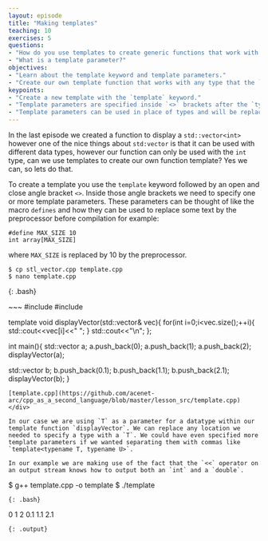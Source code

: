 ```yaml
---
layout: episode
title: "Making templates"
teaching: 10
exercises: 5
questions:
- "How do you use templates to create generic functions that work with any type?"
- "What is a template parameter?"
objectives:
- "Learn about the template keyword and template parameters."
- "Create our own template function that works with any type that the `<<` operator is overloaded to support."
keypoints:
- "Create a new template with the `template` keyword."
- "Template parameters are specified inside `<>` brackets after the `typename` keyword."
- "Template parameters can be used in place of types and will be replace with actual types as needed at compile time."
---
```

In the last episode we created a function to display a `std::vector<int>` however one of the nice things about `std:vector` is that it can be used with different data types, however our function can only be used with the `int` type, can we use templates to create our own function template? Yes we can, so lets do that.

To create a template you use the `template` keyword followed by an open and close angle bracket `<>`. Inside those angle brackets we need to specify one or more template parameters. These parameters can be thought of like the macro `defines` and how they can be used to replace some text by the preprocessor before compilation for example:
~~~
#define MAX_SIZE 10
int array[MAX_SIZE]
~~~
where `MAX_SIZE` is replaced by 10 by the preprocessor.

~~~
$ cp stl_vector.cpp template.cpp
$ nano template.cpp
~~~
{: .bash}

<div class="gitfile" markdown="1">
~~~
#include <iostream>
#include <vector>

template <typename T>
void displayVector(std::vector<T>& vec){
  for(int i=0;i<vec.size();++i){
    std::cout<<vec[i]<<" ";
  }
  std::cout<<"\n";
};

int main(){
  std::vector<int> a;
  a.push_back(0);
  a.push_back(1);
  a.push_back(2);
  displayVector(a);
  
  std::vector<double> b;
  b.push_back(0.1);
  b.push_back(1.1);
  b.push_back(2.1);
  displayVector(b);
}
~~~
[template.cpp](https://github.com/acenet-arc/cpp_as_a_second_language/blob/master/lesson_src/template.cpp)
</div>

In our case we are using `T` as a parameter for a datatype within our template function `displayVector`. We can replace any location we needed to specify a type with a `T`. We could have even specified more template parameters if we wanted separating them with commas like `template<typename T, typename U>`.

In our example we are making use of the fact that the `<<` operator on an output stream knows how to output both an `int` and a `double`.

~~~
$ g++ template.cpp -o template
$ ./template
~~~
{: .bash}
~~~
0 1 2
0.1 1.1 2.1
~~~
{: .output}
